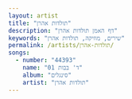 ```yaml
---
layout: artist
title: "תולדות אהרן"
description: "דף האמן תולדות אהרן"
keywords: "שירים, מוזיקה, תולדות אהרן"
permalink: /artists/תולדות-אהרן/
songs:
  - number: "44393"
    name: "01 ד' בבות"
    album: "סינגלים"
    artist: "תולדות אהרן"
---
```

